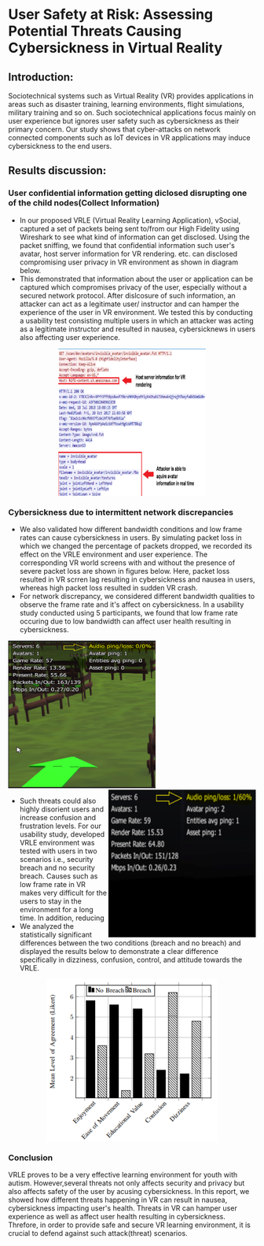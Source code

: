 #                        User Safety at Risk: Assessing Potential Threats Causing Cybersickness in Virtual Reality

## Introduction:
Sociotechnical systems such as Virtual Reality (VR) provides applications in areas such as disaster training, learning environments, flight simulations, military training and so on. Such sociotechnical applications focus mainly on user experience but ignores user safety such as cybersickness as their primary concern. Our study shows that cyber-attacks on network connected components such as IoT devices in VR applications may induce cybersickness to the end users. 


## Results discussion:

### User confidential information getting diclosed disrupting one of the child nodes(Collect Information)

- In our proposed VRLE (Virtual Reality Learning Application), vSocial, captured a set of packets being sent to/from our High Fidelity using Wireshark to see what kind of information can get disclosed. Using the packet sniffing, we found that confidential information such user's avatar, host server information for VR rendering. etc. can disclosed compromising user privacy in VR environment as shown in diagram below.
- This demonstrated that information about the user or application can be captured which compromises privacy of the user, especially without a secured network protocol. After dislcosure of such information, an attacker can act as a legitimate user/ instructor and can hamper the experience of the user in VR environment. We tested this by conducting a usability test consisting multiple users in which an attacker was acting as a legitimate instructor and resulted in nausea, cybersicknews in users also affecting user experience.
<p align="center">
<img src="https://github.com/VR-SPS/Results/blob/master/packet_sniffing.PNG" width="300" height="300" align="center"/>
</p>

### Cybersickness due to intermittent network discrepancies
- We also validated how different bandwidth conditions and low frame rates can cause cybersickness in users. By simulating packet loss in which we changed the percentage of packets dropped, we recorded its effect on the VRLE environment and user experience. The corresponding VR world screens with and without the presence of severe packet loss are shown in figures below. Here, packet loss resulted in VR scrren lag resulting in cybersickness and nausea in users, whereas high packet loss resulted in sudden VR crash.
- For network discrepancy, we considered different bandwidth qualities to observe the frame rate and it's affect on cybersickness. In a usability study conducted using 5 participants, we found that low frame rate occuring due to low bandwidth can affect user health resulting in cybersickness.  
<p float="left">
  <img src="https://github.com/VR-SPS/Results/blob/master/Without%20Packet%20Loss.PNG" width="300" height="300" />
  <img src="https://github.com/VR-SPS/Results/blob/master/After%20Packet%20Loss.PNG" width="300" height="300" align="right"/> 
</p>

- Such threats could also highly disorient users and increase confusion and frustration levels. For our usability study, developed VRLE environment was tested with users in two scenarios i.e., security breach and no security breach. Causes such as low frame rate in VR makes very difficult for the users to stay in the environment for a long time. In addition, reducing
- We analyzed the statistically significant differences between the two conditions (breach and no breach) and displayed the results below to demonstrate a clear difference specifically in dizziness, confusion, control, and attitude towards the VRLE.
<p align="center">
<img src="https://github.com/VR-SPS/Results/blob/master/Usability.PNG" align="center"/>
</p>

### Conclusion
VRLE proves to be a very effective learning environment for youth with autism. However,several threats not only affects security and privacy but also affects safety of the user by acusing cybersickness. In this report, we showed how different threats happening in VR can result in nausea, cybersickness impacting user's health. Threats in VR can hamper user experience as well as affect user health resulting in cybersickness. Threfore, in order to provide safe and secure VR learning environment, it is crucial to defend against such attack(threat) scenarios.
